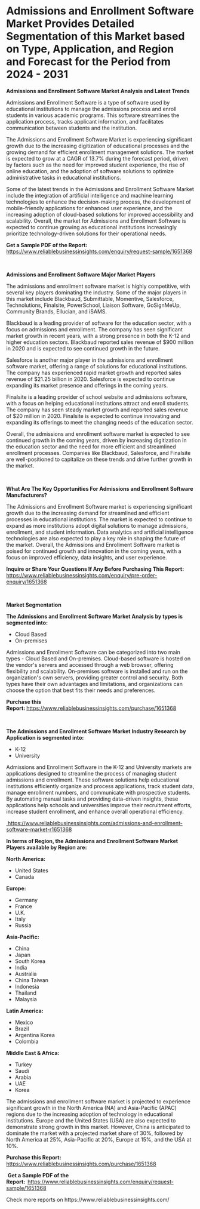 <p><h1>Admissions and Enrollment Software Market Provides Detailed Segmentation of this Market based on Type, Application, and Region and Forecast for the Period from 2024 - 2031</h1></p><p><strong>Admissions and Enrollment Software Market Analysis and Latest Trends</strong></p>
<p><p>Admissions and Enrollment Software is a type of software used by educational institutions to manage the admissions process and enroll students in various academic programs. This software streamlines the application process, tracks applicant information, and facilitates communication between students and the institution.</p><p>The Admissions and Enrollment Software Market is experiencing significant growth due to the increasing digitization of educational processes and the growing demand for efficient enrollment management solutions. The market is expected to grow at a CAGR of 13.7% during the forecast period, driven by factors such as the need for improved student experience, the rise of online education, and the adoption of software solutions to optimize administrative tasks in educational institutions.</p><p>Some of the latest trends in the Admissions and Enrollment Software Market include the integration of artificial intelligence and machine learning technologies to enhance the decision-making process, the development of mobile-friendly applications for enhanced user experience, and the increasing adoption of cloud-based solutions for improved accessibility and scalability. Overall, the market for Admissions and Enrollment Software is expected to continue growing as educational institutions increasingly prioritize technology-driven solutions for their operational needs.</p></p>
<p><strong>Get a Sample PDF of the Report:&nbsp;</strong> <a href="https://www.reliablebusinessinsights.com/enquiry/request-sample/1651368">https://www.reliablebusinessinsights.com/enquiry/request-sample/1651368</a></p>
<p>&nbsp;</p>
<p><strong>Admissions and Enrollment Software Major Market Players</strong></p>
<p><p>The admissions and enrollment software market is highly competitive, with several key players dominating the industry. Some of the major players in this market include Blackbaud, Submittable, Momentive, Salesforce, Technolutions, Finalsite, PowerSchool, Liaison Software, GoSignMeUp, Community Brands, Ellucian, and iSAMS.</p><p>Blackbaud is a leading provider of software for the education sector, with a focus on admissions and enrollment. The company has seen significant market growth in recent years, with a strong presence in both the K-12 and higher education sectors. Blackbaud reported sales revenue of $900 million in 2020 and is expected to see continued growth in the future.</p><p>Salesforce is another major player in the admissions and enrollment software market, offering a range of solutions for educational institutions. The company has experienced rapid market growth and reported sales revenue of $21.25 billion in 2020. Salesforce is expected to continue expanding its market presence and offerings in the coming years.</p><p>Finalsite is a leading provider of school website and admissions software, with a focus on helping educational institutions attract and enroll students. The company has seen steady market growth and reported sales revenue of $20 million in 2020. Finalsite is expected to continue innovating and expanding its offerings to meet the changing needs of the education sector.</p><p>Overall, the admissions and enrollment software market is expected to see continued growth in the coming years, driven by increasing digitization in the education sector and the need for more efficient and streamlined enrollment processes. Companies like Blackbaud, Salesforce, and Finalsite are well-positioned to capitalize on these trends and drive further growth in the market.</p></p>
<p>&nbsp;</p>
<p><strong>What Are The Key Opportunities For Admissions and Enrollment Software Manufacturers?</strong></p>
<p><p>The Admissions and Enrollment Software market is experiencing significant growth due to the increasing demand for streamlined and efficient processes in educational institutions. The market is expected to continue to expand as more institutions adopt digital solutions to manage admissions, enrollment, and student information. Data analytics and artificial intelligence technologies are also expected to play a key role in shaping the future of the market. Overall, the Admissions and Enrollment Software market is poised for continued growth and innovation in the coming years, with a focus on improved efficiency, data insights, and user experience.</p></p>
<p><strong>Inquire or Share Your Questions If Any Before Purchasing This Report:</strong> <a href="https://www.reliablebusinessinsights.com/enquiry/pre-order-enquiry/1651368">https://www.reliablebusinessinsights.com/enquiry/pre-order-enquiry/1651368</a></p>
<p>&nbsp;</p>
<p><strong>Market Segmentation</strong></p>
<p><strong>The Admissions and Enrollment Software Market Analysis by types is segmented into:</strong></p>
<p><ul><li>Cloud Based</li><li>On-premises</li></ul></p>
<p><p>Admissions and Enrollment Software can be categorized into two main types - Cloud Based and On-premises. Cloud-based software is hosted on the vendor's servers and accessed through a web browser, offering flexibility and scalability. On-premises software is installed and run on the organization's own servers, providing greater control and security. Both types have their own advantages and limitations, and organizations can choose the option that best fits their needs and preferences.</p></p>
<p><strong>Purchase this Report:&nbsp;</strong><a href="https://www.reliablebusinessinsights.com/purchase/1651368">https://www.reliablebusinessinsights.com/purchase/1651368</a></p>
<p>&nbsp;</p>
<p><strong>The Admissions and Enrollment Software Market Industry Research by Application is segmented into:</strong></p>
<p><ul><li>K-12</li><li>University</li></ul></p>
<p><p>Admissions and Enrollment Software in the K-12 and University markets are applications designed to streamline the process of managing student admissions and enrollment. These software solutions help educational institutions efficiently organize and process applications, track student data, manage enrollment numbers, and communicate with prospective students. By automating manual tasks and providing data-driven insights, these applications help schools and universities improve their recruitment efforts, increase student enrollment, and enhance overall operational efficiency.</p></p>
<p><a href="https://www.reliablebusinessinsights.com/admissions-and-enrollment-software-market-r1651368">&nbsp;https://www.reliablebusinessinsights.com/admissions-and-enrollment-software-market-r1651368</a></p>
<p><strong>In terms of Region, the Admissions and Enrollment Software Market Players available by Region are:</strong></p>
<p>
    <p> <strong> North America: </strong>
        <ul>
            <li>United States</li>
            <li>Canada</li>
        </ul>
        </p> 
    <p> <strong> Europe: </strong>
        <ul>
            <li>Germany</li>
            <li>France</li>
            <li>U.K.</li>
            <li>Italy</li>
            <li>Russia</li>
        </ul>
        </p> 
    <p> <strong> Asia-Pacific: </strong>
        <ul>
            <li>China</li>
            <li>Japan</li>
            <li>South Korea</li>
            <li>India</li>
            <li>Australia</li>
            <li>China Taiwan</li>
            <li>Indonesia</li>
            <li>Thailand</li>
            <li>Malaysia</li>
        </ul>
        </p> 
    <p> <strong> Latin America: </strong>
        <ul>
            <li>Mexico</li>
            <li>Brazil</li>
            <li>Argentina Korea</li>
            <li>Colombia</li>
        </ul>
        </p> 
    <p> <strong> Middle East & Africa: </strong>
        <ul>
            <li>Turkey</li>
            <li>Saudi</li>
            <li>Arabia</li>
            <li>UAE</li>
            <li>Korea</li>
        </ul>
    </p>
    </p>
<p><p>The admissions and enrollment software market is projected to experience significant growth in the North America (NA) and Asia-Pacific (APAC) regions due to the increasing adoption of technology in educational institutions. Europe and the United States (USA) are also expected to demonstrate strong growth in this market. However, China is anticipated to dominate the market with a projected market share of 30%, followed by North America at 25%, Asia-Pacific at 20%, Europe at 15%, and the USA at 10%.</p></p>
<p><strong>Purchase this Report: </strong><a href="https://www.reliablebusinessinsights.com/purchase/1651368">https://www.reliablebusinessinsights.com/purchase/1651368</a></p>
<p>&nbsp;<strong>Get a Sample PDF of the Report:&nbsp;&nbsp;</strong><a href="https://www.reliablebusinessinsights.com/enquiry/request-sample/1651368">https://www.reliablebusinessinsights.com/enquiry/request-sample/1651368</a></p>
<p><strong></strong></p>
<p>Check more reports on https://www.reliablebusinessinsights.com/</p>